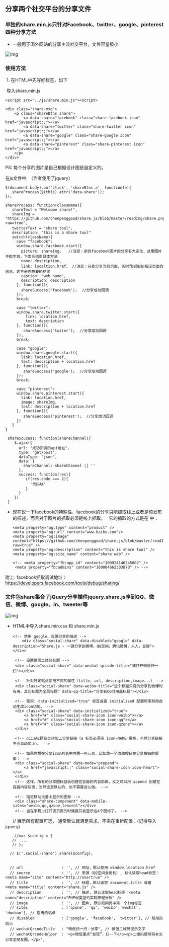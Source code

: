 ## 分享两个社交平台的分享文件

### 单独的share.min.js只针对Facebook、twitter、google、pinterest四种分享方法

- 一般用于国外网站的分享主流社交平台，文件容量极小

![img](https://github.com/chenpenggood/share.js/blob/master/readImg/share.png?raw=true) 

### 使用方法

  1. 在HTML中先写好标签，如下
  
  导入share.min.js
  
    <script src="../js/share.min.js"><script>

    <div class="share-msg">
        <p class="shareBtns share">
            <a data-share="facebook" class="share-facebook icon" href="javascript:;"></a>
            <a data-share="twitter" class="share-twitter icon" href="javascript:;"></a>
            <a data-share="google" class="share-google icon" href="javascript:;"></a>
            <a data-share="pinterest" class="share-pinterest icon" href="javascript:;"></a>
        </p>
    </div>
  
  PS: 每个分享的图片是自己根据设计图纸自定义的。
  
 在js文件中, （作者使用了jquery）
 
    $(document.body).on('click', 'shareBtns a', function(e){
       shareProcess($(this).attr('data-share'));
    });

    shareProcess: function(className){
       shareText = "Welcome share!",
       shareImg = "https://github.com/chenpenggood/share.js/blob/master/readImg/share.png?raw=true",
       twitterText = "share tool"，
       description: "this is a share tool"
       switch(className){
         case "facebook":
         window.share.fackbook.start({
           picture: shareImg,   //注意：新的facebook图片的分享有大变化，这里图片不能生效，下面会结束具体方法
           name: description,
           link: localtion.href， //注意：只能分享当前页面，否则fb抓取到指定页面的信息，这不是你想要的结果
           caption: "web name",
           description: description
         }, function(){
           shareSuccess('facebook');  //分享成功回调
         });
         break;

         case "twitter":
         window.share.twitter.start({
             link: location.href,
             text: description
         }, function(){
            shareSuccess('twiter');  //分享成功回调
         });
         break;
         
         case "google":
         window.share.google.start({
           link: location.href,
           text: description + location.href
         }, function(){
            shareSuccess('google');  //分享成功回调
         });
         break;
         
         case "pinterest":
         window.share.pinterest.start({
           link: location.href,
           image: shareImg,
           text: description + location.href
         }, function(){
            shareSuccess('pinterest');  //分享成功回调
         })
       }
    }
    
     shareScucess: function(shareChannel){
        $.ajax({
          url: "成功回调的api地址"，
          type: "get/post",
          dataType: "json",
          data: {
            shareChannel: shareChannel || ''
          },
          success: function(res){
             if(res.code === 2){
               '代码块'
             }
          }
        })
     }
  
 - 现在说一下facebook的特殊性，facebook的分享只能抓取线上或者是预发布的描述，而且对于图片的抓取必须是线上抓取。
   它的抓取的方式是在 <head> 中：
   
       <meta property="og:type" content="product" />
       <meta property="og:url" content="www.baibu.com"/>
       <meta property="og:image" content="https://github.com/chenpenggood/share.js/blob/master/readImg/share.png?raw=true" />
       <meta property="og:description" content="this is share tool" />
       <meta property="og:site_name" content="share web" />
   
       <!-- <meta property="fb:app_id" content="100924140245002" /> 
        <meta property="fb:admins" content="100004662303870" /> -->
 
 附上: facebook抓取调试地址： https://developers.facebook.com/tools/debug/sharing/  
 
### 文件包share集合了jQuery分享插件jquery.share.js享到QQ、微信、微博、google、in、tweeter等

![img](https://github.com/chenpenggood/share.js/blob/master/readImg/share.min.png?raw=true) 

- HTML中导入share.min.css 和 share.min.js

      <!-- 禁用 google、设置分享的描述 -->
          <div class="social-share" data-disabled="google" data-description="Share.js - 一键分享到微博，QQ空间，腾讯微博，人人，豆瓣"></div>

       <!-- 设置微信二维码标题 -->
       <div class="social-share" data-wechat-qrcode-title="请打开微信扫一扫"></div>

       <!-- 针对特定站点使用不同的属性（title, url, description,image...） -->
       <div class="social-share" data-weibo-title="这个标题只有的分享到微博时有用，其它标题为全局标题" data-qq-title="分享到QQ时用此标题"></div>

       <!-- 使用: data-initialized="true" 标签或者 initialized 配置项来禁用自动生成icon功能。 -->
       <div class="social-share" data-initialized="true">
           <a href="#" class="social-share-icon icon-weibo"></a>
           <a href="#" class="social-share-icon icon-qq"></a>
           <a href="#" class="social-share-icon icon-qzone"></a>
       </div>

       <!-- 以上a标题会自动加上分享链接（a 标签必须带 icon-NAME 属性，不然分享链接不会自动加上）。 -->

       <!-- 如果你想在分享icon列表中内置一些元素，比如放一个收藏按钮在分享按钮的后面： -->
       <div class="social-share" data-mode="prepend">
           <a href="javascript:;" class="social-share-icon icon-heart"></a>
       </div>
       <!-- 这样，所有的分享图标就会创建在容器的内容前面，反之可以用 append 创建在容器内容后面，当然这是默认的，也不需要这么做。 -->

       <!-- 指定移动设备上显示的图标 -->
       <div class="share-component" data-mobile-sites="weibo,qq,qzone,tencent"></div>
       <!-- 当在手机上打开该页面的时候就只会显示这4个图标了。 -->
       
       
       // 展示所有配置可选， 通常默认就满足需求，不需在重新配置：(记得导入jquery)
       
      	//var $config = {
       //  ...
       // };

      // $('.social-share').share($config);


      // url                 : '', // 网址，默认使用 window.location.href
      // source              : '', // 来源（QQ空间会用到）, 默认读取head标签：<meta name="site" content="http://overtrue" />
      // title               : '', // 标题，默认读取 document.title 或者 <meta name="title" content="share.js" />
      // description         : '', // 描述, 默认读取head标签：<meta name="description" content="PHP弱类型的实现原理分析" />
      // image               : '', // 图片, 默认取网页中第一个img标签
      // sites               : ['qzone', 'qq', 'weibo','wechat', 'douban'], // 启用的站点
      // disabled            : ['google', 'facebook', 'twitter'], // 禁用的站点
      // wechatQrcodeTitle   : "微信扫一扫：分享", // 微信二维码提示文字
      // wechatQrcodeHelper  : '<p>微信里点“发现”，扫一下</p><p>二维码便可将本文分享至朋友圈。</p>',

